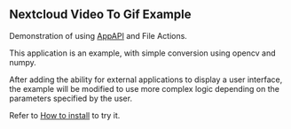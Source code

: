 ## Nextcloud Video To Gif Example

Demonstration of using [AppAPI](https://github.com/cloud-py-api/app_api) and File Actions.

This application is an example, with simple conversion using opencv and numpy.

After adding the ability for external applications to display a user interface, 
the example will be modified to use more complex logic depending on the parameters specified by the user.

Refer to [How to install](https://github.com/cloud-py-api/to_gif_example/blob/main/HOW_TO_INSTALL.md) to try it.
